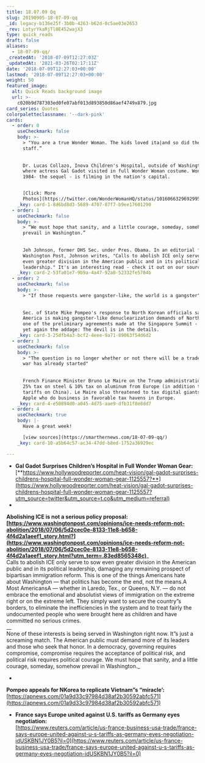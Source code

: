 ```yaml
---
title: 18.07.09 Qq
slug: 20190905-18-07-09-qq
_id: legacy-b136e25f-3b0b-4263-b62d-0c5ae03e2653
_rev: LotyrYkaRjTl0E452wajX3
type: quick_reads
draft: false
aliases:
  - 18-07-09-qq/
_createdAt: '2018-07-09T12:27:03Z'
_updatedAt: '2021-03-26T02:17:11Z'
date: '2018-07-09T12:27:03+00:00'
lastmod: '2018-07-09T12:27:03+00:00'
weight: 50
featured_image:
  alt: Quick Reads background image
  url: >-
    c020b9d787303ed0fe07abf013d893850d86aef4749x879.jpg
card_series: Quotes
colorpaletteclassname: '--dark-pink'
cards:
  - order: 0
    useCheckmark: false
    body: >-
      > "You are a true Wonder Woman. The kids loved ita|and so did the
      staff.”  
        
        
      Dr. Lucas Collazo, Inova Children's Hospital, outside of Washington D.C.,
      where actress Gal Gadot visited in full Wonder Woman costume. Wonder Woman
      1984- the sequel - is filming in the nation's capital.


      [Click: More
      Photos](https://twitter.com/WonderWomanHQ/status/1016066329692995585)
    _key: card-1-8d6bd8d3-5689-4707-87f7-b9ee17601290
  - order: 1
    useCheckmark: false
    body: >-
      > “We must hope that sanity, and a little courage, someday, somehow
      prevail in Washington.”  
        
        
      Jeh Johnson, former DHS Sec. under Pres. Obama. In an editorial for the
      Washington Post, Johnson writes, "Calls to abolish ICE only serve to sow
      even greater division in the American public and in its political
      leadership." It's an interesting read - check it out on our source page.
    _key: card-2-53fa01e7-9b9a-4a47-92a0-52332fe5784b
  - order: 2
    useCheckmark: false
    body: >-
      > "If those requests were gangster-like, the world is a gangster"  
        
        
      Sec. of State Mike Pompeo's response to North Korean officials saying
      America is making gangster-like denuclearization demands of North Korea -
      one of the preliminary agreements made at the Singapore Summit - proving
      yet again the addage: The devil is in the details.
    _key: card-3-25dfb4a3-bcf2-4eee-9a71-89063f54d6d2
  - order: 3
    useCheckmark: false
    body: >-
      > "The question is no longer whether or not there will be a trade war, the
      war has already started"  
        
        
      French Finance Minister Bruno Le Maire on the Trump administration's new
      25% tax on steel & 10% tax on aluminum from Europe (in addition to new
      tariffs on China). Le Maire also threatened to tax digital giants like
      Apple who do business in favorable tax havens in Europe.
    _key: card-4-e50894d0-a045-4d75-aae9-dfb31f8e8dd7
  - order: 4
    useCheckmark: true
    body: |-
      Have a great week!

      [view sources](https://smarthernews.com/18-07-09-qq/)
    _key: card-10-a5b64c57-ac34-47dd-b8ed-1752a36929ec

---
```

* **Gal Gadot Surprises Children’s Hospital in Full Wonder Woman Gear:**  
[**https://www.hollywoodreporter.com/heat-vision/gal-gadot-surprises-childrens-hospital-full-wonder-woman-gear-1125557?**](https://www.hollywoodreporter.com/heat-vision/gal-gadot-surprises-childrens-hospital-full-wonder-woman-gear-1125557?utm_source=twitter&utm_source=t.co&utm_medium=referral)
* 

**Abolishing ICE is not a serious policy proposal:  
[https://www.washingtonpost.com/opinions/ice-needs-reform-not-abolition/2018/07/06/5d2cec0e-8133-11e8-b658-4f4d2a1aeef1_story.html?](https://www.washingtonpost.com/opinions/ice-needs-reform-not-abolition/2018/07/06/5d2cec0e-8133-11e8-b658-4f4d2a1aeef1_story.html?utm_term=.83ed8565348c)**_  
Calls to abolish ICE only serve to sow even greater division in the American public and in its political leadership, damaging any remaining prospect of bipartisan immigration reform. This is one of the things Americans hate about Washington — that politics has become the end, not the means.A Most AmericansA — whether in Laredo, Tex., or Queens, N.Y. — do not embrace the emotional and absolutist views of immigration on the extreme right or on the extreme left. They simply want to secure the country”s borders, to eliminate the inefficiencies in the system and to treat fairly the undocumented people who were brought here as children and have committed no serious crimes.  
__  
None of these interests is being served in Washington right now. It”s just a screaming match. The American public must demand more of its leaders and those who seek that honor. In a democracy, governing requires compromise, compromise requires the acceptance of political risk, and political risk requires political courage. We must hope that sanity, and a little courage, someday, somehow prevail in Washington._

* 

**Pompeo appeals for NKorea to replicate Vietnam”s “miracle’:**  
[https://apnews.com/01a9d33c97984d38af2b30592abfc571](https://apnews.com/01a9d33c97984d38af2b30592abfc571)

* **France says Europe united against U.S. tariffs as Germany eyes negotiation:**  
[https://www.reuters.com/article/us-france-business-usa-trade/france-says-europe-united-against-u-s-tariffs-as-germany-eyes-negotiation-idUSKBN1JY0B5?il=0](https://www.reuters.com/article/us-france-business-usa-trade/france-says-europe-united-against-u-s-tariffs-as-germany-eyes-negotiation-idUSKBN1JY0B5?il=0)